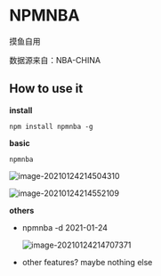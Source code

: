 # NPMNBA

摸鱼自用

数据源来自：NBA-CHINA

## How to use it

**install**

`npm install npmnba -g`

**basic**

`npmnba`

![image-20210124214504310](http://img-ethan.nt-geek.club/image-20210124214504310.png)

![image-20210124214552109](http://img-ethan.nt-geek.club/image-20210124214552109.png)

**others**

- npmnba -d 2021-01-24

  ![image-20210124214707371](http://img-ethan.nt-geek.club/image-20210124214707371.png)

- other features? maybe nothing else
